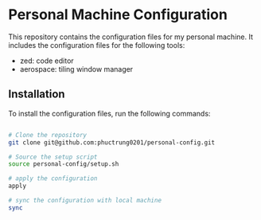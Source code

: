 # Personal Machine Configuration

This repository contains the configuration files for my personal machine. It includes the configuration files for the following tools:

- zed: code editor
- aerospace: tiling window manager

## Installation

To install the configuration files, run the following commands:

```bash

# Clone the repository
git clone git@github.com:phuctrung0201/personal-config.git

# Source the setup script
source personal-config/setup.sh

# apply the configuration
apply

# sync the configuration with local machine
sync

```

